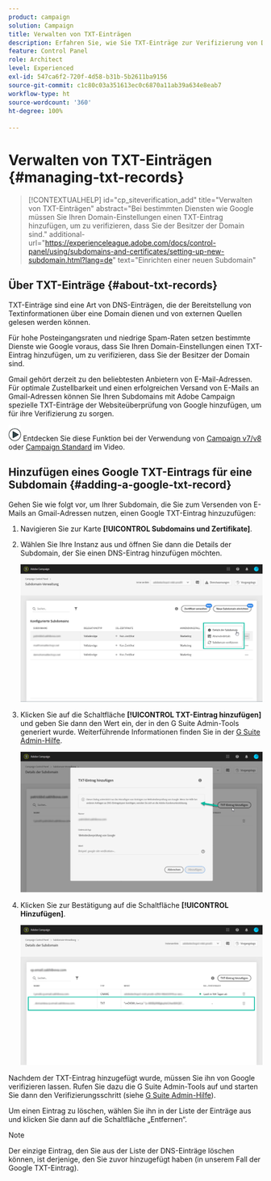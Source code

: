 ```yaml
---
product: campaign
solution: Campaign
title: Verwalten von TXT-Einträgen
description: Erfahren Sie, wie Sie TXT-Einträge zur Verifizierung von Domain-Besitz verwalten können.
feature: Control Panel
role: Architect
level: Experienced
exl-id: 547ca6f2-720f-4d58-b31b-5b2611ba9156
source-git-commit: c1c80c03a351613ec0c6870a11ab39a634e8eab7
workflow-type: ht
source-wordcount: '360'
ht-degree: 100%

---
```


# Verwalten von TXT-Einträgen {#managing-txt-records}

>[!CONTEXTUALHELP]
>id="cp_siteverification_add"
>title="Verwalten von TXT-Einträgen"
>abstract="Bei bestimmten Diensten wie Google müssen Sie Ihren Domain-Einstellungen einen TXT-Eintrag hinzufügen, um zu verifizieren, dass Sie der Besitzer der Domain sind."
>additional-url="https://experienceleague.adobe.com/docs/control-panel/using/subdomains-and-certificates/setting-up-new-subdomain.html?lang=de" text="Einrichten einer neuen Subdomain"

## Über TXT-Einträge {#about-txt-records}

TXT-Einträge sind eine Art von DNS-Einträgen, die der Bereitstellung von Textinformationen über eine Domain dienen und von externen Quellen gelesen werden können.

Für hohe Posteingangsraten und niedrige Spam-Raten setzen bestimmte Dienste wie Google voraus, dass Sie Ihren Domain-Einstellungen einen TXT-Eintrag hinzufügen, um zu verifizieren, dass Sie der Besitzer der Domain sind.

Gmail gehört derzeit zu den beliebtesten Anbietern von E-Mail-Adressen. Für optimale Zustellbarkeit und einen erfolgreichen Versand von E-Mails an Gmail-Adressen können Sie Ihren Subdomains mit Adobe Campaign spezielle TXT-Einträge der Websiteüberprüfung von Google hinzufügen, um für ihre Verifizierung zu sorgen.

![](assets/do-not-localize/how-to-video.png) Entdecken Sie diese Funktion bei der Verwendung von [Campaign v7/v8](https://experienceleague.adobe.com/docs/campaign-classic-learn/control-panel/subdomains-and-certificates/google-txt-record-management.html?lang=de#subdomains-and-certificates) oder [Campaign Standard](https://experienceleague.adobe.com/docs/campaign-standard-learn/control-panel/subdomains-and-certificates/google-txt-record-management.html?lang=de#subdomains-and-certificates) im Video.

## Hinzufügen eines Google TXT-Eintrags für eine Subdomain {#adding-a-google-txt-record}

Gehen Sie wie folgt vor, um Ihrer Subdomain, die Sie zum Versenden von E-Mails an Gmail-Adressen nutzen, einen Google TXT-Eintrag hinzuzufügen:

1. Navigieren Sie zur Karte **[!UICONTROL Subdomains und Zertifikate]**.

1. Wählen Sie Ihre Instanz aus und öffnen Sie dann die Details der Subdomain, der Sie einen DNS-Eintrag hinzufügen möchten.

   ![](assets/txt_subdomaindetails.png)

1. Klicken Sie auf die Schaltfläche **[!UICONTROL TXT-Eintrag hinzufügen]** und geben Sie dann den Wert ein, der in den G Suite Admin-Tools generiert wurde. Weiterführende Informationen finden Sie in der [G Suite Admin-Hilfe](https://support.google.com/a/answer/183895).

   ![](assets/txt_addtxt.png)

1. Klicken Sie zur Bestätigung auf die Schaltfläche **[!UICONTROL Hinzufügen]**.

   ![](assets/txt_txtadded.png)

Nachdem der TXT-Eintrag hinzugefügt wurde, müssen Sie ihn von Google verifizieren lassen. Rufen Sie dazu die G Suite Admin-Tools auf und starten Sie dann den Verifizierungsschritt (siehe [G Suite Admin-Hilfe](https://support.google.com/a/answer/183895)).

Um einen Eintrag zu löschen, wählen Sie ihn in der Liste der Einträge aus und klicken Sie dann auf die Schaltfläche „Entfernen“.

>[!NOTE]
>
>Der einzige Eintrag, den Sie aus der Liste der DNS-Einträge löschen können, ist derjenige, den Sie zuvor hinzugefügt haben (in unserem Fall der Google TXT-Eintrag).
